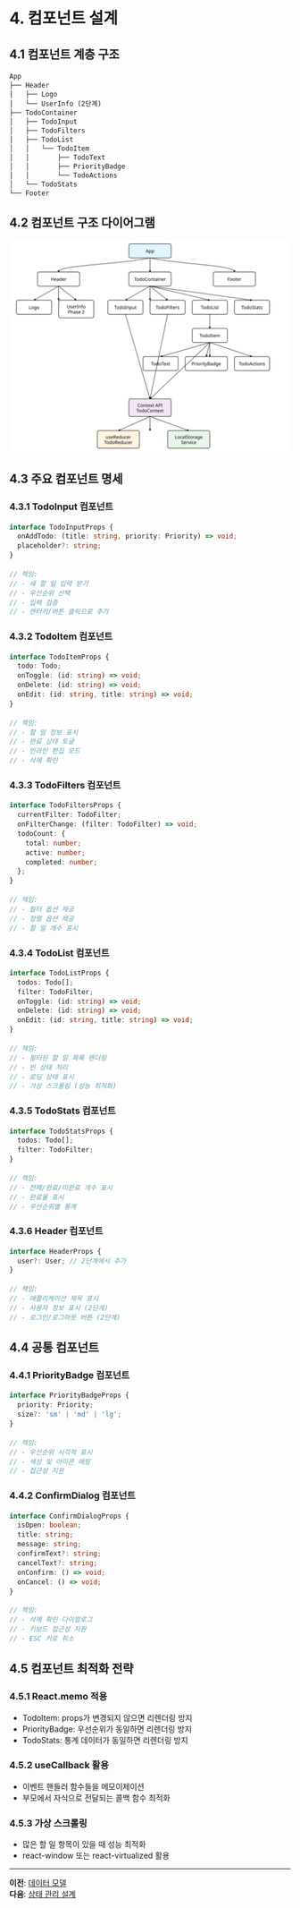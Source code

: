 # 4. 컴포넌트 설계

## 4.1 컴포넌트 계층 구조

```
App
├── Header
│   ├── Logo
│   └── UserInfo (2단계)
├── TodoContainer
│   ├── TodoInput
│   ├── TodoFilters
│   ├── TodoList
│   │   └── TodoItem
│   │       ├── TodoText
│   │       ├── PriorityBadge
│   │       └── TodoActions
│   └── TodoStats
└── Footer
```

## 4.2 컴포넌트 구조 다이어그램

![컴포넌트 구조 다이어그램](../image/component-structure.svg)

## 4.3 주요 컴포넌트 명세

### 4.3.1 TodoInput 컴포넌트
```typescript
interface TodoInputProps {
  onAddTodo: (title: string, priority: Priority) => void;
  placeholder?: string;
}

// 책임:
// - 새 할 일 입력 받기
// - 우선순위 선택
// - 입력 검증
// - 엔터키/버튼 클릭으로 추가
```

### 4.3.2 TodoItem 컴포넌트
```typescript
interface TodoItemProps {
  todo: Todo;
  onToggle: (id: string) => void;
  onDelete: (id: string) => void;
  onEdit: (id: string, title: string) => void;
}

// 책임:
// - 할 일 정보 표시
// - 완료 상태 토글
// - 인라인 편집 모드
// - 삭제 확인
```

### 4.3.3 TodoFilters 컴포넌트
```typescript
interface TodoFiltersProps {
  currentFilter: TodoFilter;
  onFilterChange: (filter: TodoFilter) => void;
  todoCount: {
    total: number;
    active: number;
    completed: number;
  };
}

// 책임:
// - 필터 옵션 제공
// - 정렬 옵션 제공
// - 할 일 개수 표시
```

### 4.3.4 TodoList 컴포넌트
```typescript
interface TodoListProps {
  todos: Todo[];
  filter: TodoFilter;
  onToggle: (id: string) => void;
  onDelete: (id: string) => void;
  onEdit: (id: string, title: string) => void;
}

// 책임:
// - 필터된 할 일 목록 렌더링
// - 빈 상태 처리
// - 로딩 상태 표시
// - 가상 스크롤링 (성능 최적화)
```

### 4.3.5 TodoStats 컴포넌트
```typescript
interface TodoStatsProps {
  todos: Todo[];
  filter: TodoFilter;
}

// 책임:
// - 전체/완료/미완료 개수 표시
// - 완료율 표시
// - 우선순위별 통계
```

### 4.3.6 Header 컴포넌트
```typescript
interface HeaderProps {
  user?: User; // 2단계에서 추가
}

// 책임:
// - 애플리케이션 제목 표시
// - 사용자 정보 표시 (2단계)
// - 로그인/로그아웃 버튼 (2단계)
```

## 4.4 공통 컴포넌트

### 4.4.1 PriorityBadge 컴포넌트
```typescript
interface PriorityBadgeProps {
  priority: Priority;
  size?: 'sm' | 'md' | 'lg';
}

// 책임:
// - 우선순위 시각적 표시
// - 색상 및 아이콘 매핑
// - 접근성 지원
```

### 4.4.2 ConfirmDialog 컴포넌트
```typescript
interface ConfirmDialogProps {
  isOpen: boolean;
  title: string;
  message: string;
  confirmText?: string;
  cancelText?: string;
  onConfirm: () => void;
  onCancel: () => void;
}

// 책임:
// - 삭제 확인 다이얼로그
// - 키보드 접근성 지원
// - ESC 키로 취소
```

## 4.5 컴포넌트 최적화 전략

### 4.5.1 React.memo 적용
- TodoItem: props가 변경되지 않으면 리렌더링 방지
- PriorityBadge: 우선순위가 동일하면 리렌더링 방지
- TodoStats: 통계 데이터가 동일하면 리렌더링 방지

### 4.5.2 useCallback 활용
- 이벤트 핸들러 함수들을 메모이제이션
- 부모에서 자식으로 전달되는 콜백 함수 최적화

### 4.5.3 가상 스크롤링
- 많은 할 일 항목이 있을 때 성능 최적화
- react-window 또는 react-virtualized 활용

---

**이전**: [데이터 모델](03-data-models.md)  
**다음**: [상태 관리 설계](05-state-management.md)